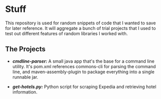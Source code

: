 Stuff
=====

This repository is used for random snippets of code that I wanted to save for later reference. It will aggregate a bunch of trial projects that I used to test out different features of random libraries I worked with.

The Projects
------------

 * ***cmdline-parser:*** A small java app that's the base for a command line utility. It's pom.xml references commons-cli for parsing the command line, and maven-assembly-plugin to package everything into a single runnable jar.

 * ***get-hotels.py:*** Python script for scraping Expedia and retrieving hotel information.

